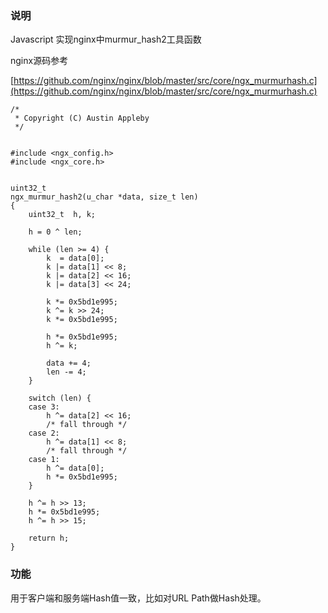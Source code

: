 ### 说明


Javascript 实现nginx中murmur_hash2工具函数

nginx源码参考
    
[https://github.com/nginx/nginx/blob/master/src/core/ngx_murmurhash.c](https://github.com/nginx/nginx/blob/master/src/core/ngx_murmurhash.c)


```
/*
 * Copyright (C) Austin Appleby
 */


#include <ngx_config.h>
#include <ngx_core.h>


uint32_t
ngx_murmur_hash2(u_char *data, size_t len)
{
    uint32_t  h, k;

    h = 0 ^ len;

    while (len >= 4) {
        k  = data[0];
        k |= data[1] << 8;
        k |= data[2] << 16;
        k |= data[3] << 24;

        k *= 0x5bd1e995;
        k ^= k >> 24;
        k *= 0x5bd1e995;

        h *= 0x5bd1e995;
        h ^= k;

        data += 4;
        len -= 4;
    }

    switch (len) {
    case 3:
        h ^= data[2] << 16;
        /* fall through */
    case 2:
        h ^= data[1] << 8;
        /* fall through */
    case 1:
        h ^= data[0];
        h *= 0x5bd1e995;
    }

    h ^= h >> 13;
    h *= 0x5bd1e995;
    h ^= h >> 15;

    return h;
}
```




### 功能

用于客户端和服务端Hash值一致，比如对URL Path做Hash处理。



